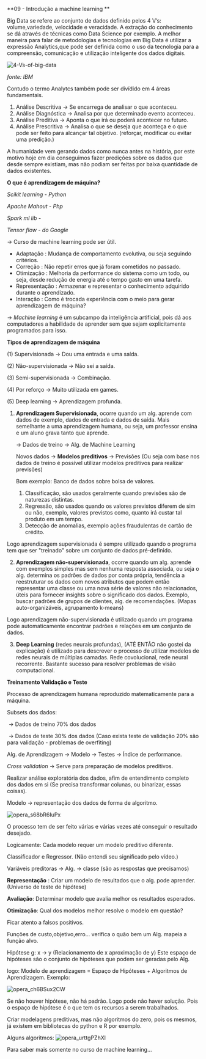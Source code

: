 **09 - Introdução a machine learning **

 Big Data se refere ao conjunto de dados definido pelos 4 V’s: volume,variedade, velocidade e veracidade. A extração do conhecimento se dá através de técnicas como Data Science por exemplo. A melhor maneira para falar de metodologias e tecnologias em Big Data é utilizar  a  expressão  Analytics,que  pode  ser  definida  como  o  uso  da  tecnologia  para  a compreensão, comunicação e utilização inteligente dos dados digitais.

![4-Vs-of-big-data](C:\Users\55319\Desktop\DS_PwBI\09\4-Vs-of-big-data.jpg)

*fonte: IBM*

Contudo o termo Analytcs também pode ser divídido em 4 áreas fundamentais.

1. Análise Descritiva → Se encarrega de analisar o que aconteceu. 
2. Análise Diagnóstica → Analisa por que determinado evento aconteceu. 
3. Análise Preditiva → Aponta o que irá ou poderá acontecer no futuro. 
4. Análise Prescritiva → Analisa o que se deseja que aconteça e o que pode ser feito para alcançar tal objetivo. (reforçar, modificar ou evitar uma predição.)

A humanidade vem gerando dados como nunca antes na história, por este motivo hoje em dia conseguimos fazer predições sobre os dados que desde sempre existiam, mas não podiam ser feitas por baixa quantidade de dados existentes. 

**O que é aprendizagem de máquina?**

*Scikit learning - Python*

*Apache Mahout - Php*

*Spark ml lib -*

*Tensor flow - do Google*

→ Curso de machine learning pode ser útil. 

* Adaptação : Mudança de comportamento evolutiva, ou seja seguindo critérios. 
* Correção : Não repetir erros que já foram cometidos no passado. 
* Otimização : Melhoria da performance do sistema como um todo, ou seja, desde redução de energia até o tempo gasto em uma tarefa.
* Representação : Armazenar e representar o conhecimento adquirido durante o aprendizado. 
* Interação : Como é trocada experiência com o meio para gerar aprendizagem de máquina?  

→ *Machine learning* é um subcampo da inteligência artificial, pois dá aos computadores a habilidade de aprender sem que sejam explicitamente programados para isso. 

**Tipos de aprendizagem de máquina**

(1) Supervisionada → Dou uma entrada e uma saída.

(2) Não-supervisionada → Não sei a saída. 

(3) Semi-supervisionada → Combinação. 

(4) Por reforço → Muito utilizada em games.

(5) Deep learning → Aprendizagem profunda. 

1. **Aprendizagem Supervisionada**, ocorre quando um alg. aprende com dados de exemplo, dados de entrada e dados de saída. Mais semelhante a uma aprendizagem humana, ou seja, um professor ensina e um aluno grava tanto que aprende. 

   → Dados de treino → Alg. de Machine Learning 

   Novos dados → **Modelos preditivos** → Previsões (Ou seja com base nos dados de treino é possível utilizar modelos preditivos para realizar previsões) 

   Bom exemplo: Banco de dados sobre bolsa de valores. 

   1. Classificação, são usados geralmente quando previsões são de naturezas distintas. 
   2. Regressão, são usados quando os valores previstos diferem de sim ou não, exemplo, valores previstos como, quanto irá custar tal produto em um tempo.
   3. Detecção de anomalias, exemplo ações fraudulentas de cartão de crédito. 

Logo aprendizagem supervisionada é sempre utilizado quando o programa tem que ser "treinado" sobre um conjunto de dados pré-definido. 

2. **Aprendizagem não-supervisionada**, ocorre quando um alg. aprende com exemplos simples mas sem nenhuma resposta associada, ou seja o alg. determina os padrões de dados por conta própria, tendência a reestruturar os dados com novos atributos que podem então representar uma classe ou uma nova série de valores não relacionados, úteis para fornecer insights sobre o significado dos dados.  Exemplo, buscar padrões de grupos de clientes, alg. de recomendações. (Mapas auto-organizáveis, agrupamento k-means)

Logo aprendizagem não-supervisionada é utilizado quando um programa pode automaticamente encontrar padrões e relações em um conjunto de dados. 

3. **Deep Learning** (redes neurais profundas), (ATÉ ENTÃO não gostei da explicação) é utilizado para descrever o processo de utilizar modelos de redes neurais de múltiplas camadas. Rede covolucional, rede neural recorrente. Bastante sucesso para resolver problemas de visão computacional. 

**Treinamento Validação e Teste**

Processo de aprendizagem humana reproduzido matematicamente para a máquina.

Subsets dos dados: 

​	→ Dados de treino 70% dos dados

​	→ Dados de teste 30% dos dados (Caso exista teste de validação 20% são para validação - problemas de overfiting)

Alg. de Aprendizagem → Modelo → Testes → Índice de performance. 

*Cross validation* → Serve para preparação de modelos preditivos. 

Realizar análise exploratória dos dados, afim de entendimento completo dos dados em si (Se precisa transformar colunas, ou binarizar, essas coisas).

Modelo → representação dos dados de forma de algoritmo.  

![opera_s68bR6IuPx](C:\Users\55319\Documents\ShareX\Screenshots\2019-10\opera_s68bR6IuPx.png)

O processo tem de ser feito várias e várias vezes até conseguir o resultado desejado.

Logicamente: Cada modelo requer um modelo preditivo diferente.



Classificador e Regressor. (Não entendi seu significado pelo vídeo.)

Variáveis preditoras → Alg. → classe (são as respostas que precisamos)

**Representação** : Criar um modelo de resultados que o alg. pode aprender. (Universo de teste de hipótese)

**Avaliação**: Determinar modelo que avalia melhor os resultados esperados. 

**Otimização**: Qual dos modelos melhor resolve o modelo em questão?

Ficar atento a falsos positivos. 



Funções de custo,objetivo,erro... verifica o quão bem um Alg. mapeia a função alvo. 



Hipótese g: x → y (Relacionamento de x aproximação de y) Este espaço de hipóteses são o conjunto de hipóteses que podem ser geradas pelo Alg. 

logo: Modelo de aprendizagem = Espaço de Hipóteses + Algoritmos de Aprendizagem. Exemplo: 



![opera_ch6BSux2CW](C:\Users\55319\Documents\ShareX\Screenshots\2019-10\opera_ch6BSux2CW.png)



Se não houver hipótese, não há padrão. Logo pode não haver solução. Pois o espaço de hipótese é o que tem os recursos a serem trabalhados.

Criar modelagens preditivas, mas não algoritmos do zero, pois os mesmos, já existem em bibliotecas do python e R por exemplo.

Alguns algoritmos:  ![opera_urttgPZhXl](C:\Users\55319\Documents\ShareX\Screenshots\2019-10\opera_urttgPZhXl.png)

Para saber mais somente no curso de machine learning...

 